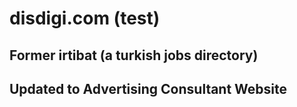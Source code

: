 # disdigi.com (test)
## Former irtibat (a turkish jobs directory)
## Updated to Advertising Consultant Website

